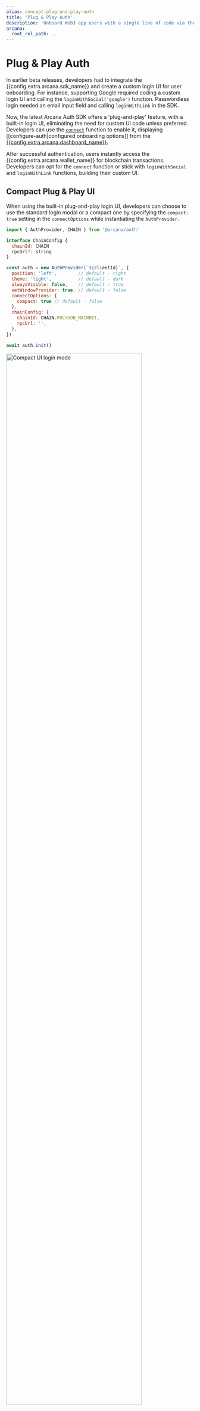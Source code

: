 ```yaml
---
alias: concept-plug-and-play-auth
title: 'Plug & Play Auth'
description: 'Onboard Web3 app users with a single line of code via the built-in plug-and-play UI pop-up that displays various configured authentication providers.'
arcana:
  root_rel_path: ..
---
```


# Plug & Play Auth

In earlier beta releases, developers had to integrate the {{config.extra.arcana.sdk_name}} and create a custom login UI for user onboarding. For instance, supporting Google required coding a custom login UI and calling the `loginWithSocial('google')` function. Passwordless login needed an email input field and calling `loginWithLink` in the SDK.

Now, the latest Arcana Auth SDK offers a 'plug-and-play' feature, with a built-in login UI, eliminating the need for custom UI code unless preferred. Developers can use the [`connect`](https://authsdk-ref-guide.netlify.app/classes/authprovider#connect) function to enable it, displaying [[configure-auth|configured onboarding options]] from the [{{config.extra.arcana.dashboard_name}}]({{page.meta.arcana.root_rel_path}}/concepts/dashboard.md).

After successful authentication, users instantly access the {{config.extra.arcana.wallet_name}} for blockchain transactions. Developers can opt for the `connect` function or stick with `loginWithSocial` and `loginWithLink` functions, building their custom UI.

## Compact Plug & Play UI

When using the built-in plug-and-play login UI, developers can choose to use the standard login modal or a compact one by specifying the `compact: true` setting in the `connectOptions` while instantiating the `AuthProvider`.

```js hl_lines="13-15"
import { AuthProvider, CHAIN } from '@arcana/auth'

interface ChainConfig {
  chainId: CHAIN
  rpcUrl?: string
}

const auth = new AuthProvider(`${clientId}`, {
  position: 'left',        // default - right
  theme: 'light',          // default - dark
  alwaysVisible: false,    // default - true
  setWindowProvider: true, // default - false
  connectOptions: {
    compact: true // default - false
  },
  chainConfig: {
    chainId: CHAIN.POLYGON_MAINNET,
    rpcUrl: '',
  },
})

await auth.init()
```

<img src="/img/relnote_1.0.8_compact_login.png" alt="Compact UI login mode" class="an-screenshots-noeffects" width="85%"/>

For more details, see [`AuthProvider` constructor parameters](https://authsdk-ref-guide.netlify.app/interfaces/constructorparams).

!!! tip "Arcana JWT Token"

     {% include "./text-snippets/jwt_token.md" %}